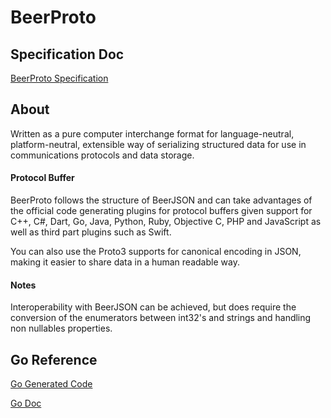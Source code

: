 # BeerProto

## Specification Doc

[BeerProto Specification](https://beerproto.github.io/beerproto/)

## About

Written as a pure computer interchange format for language-neutral, platform-neutral, extensible way of serializing structured data for use in communications protocols and data storage.

#### Protocol Buffer
BeerProto follows the structure of BeerJSON and can take advantages of the official code generating plugins for protocol buffers given support for C++, C#, Dart, Go, Java, Python, Ruby, Objective C, PHP and JavaScript as well as third part plugins such as Swift.

You can also use the Proto3 supports for canonical encoding in JSON, making it easier to share data in a human readable way.

#### Notes

Interoperability with BeerJSON can be achieved, but does require the conversion of the enumerators between int32's and strings and handling non nullables properties.

## Go Reference

[Go Generated Code](reference/go-generated.md)

[Go Doc](https://pkg.go.dev/github.com/beerproto/beerproto_go?tab=doc)
